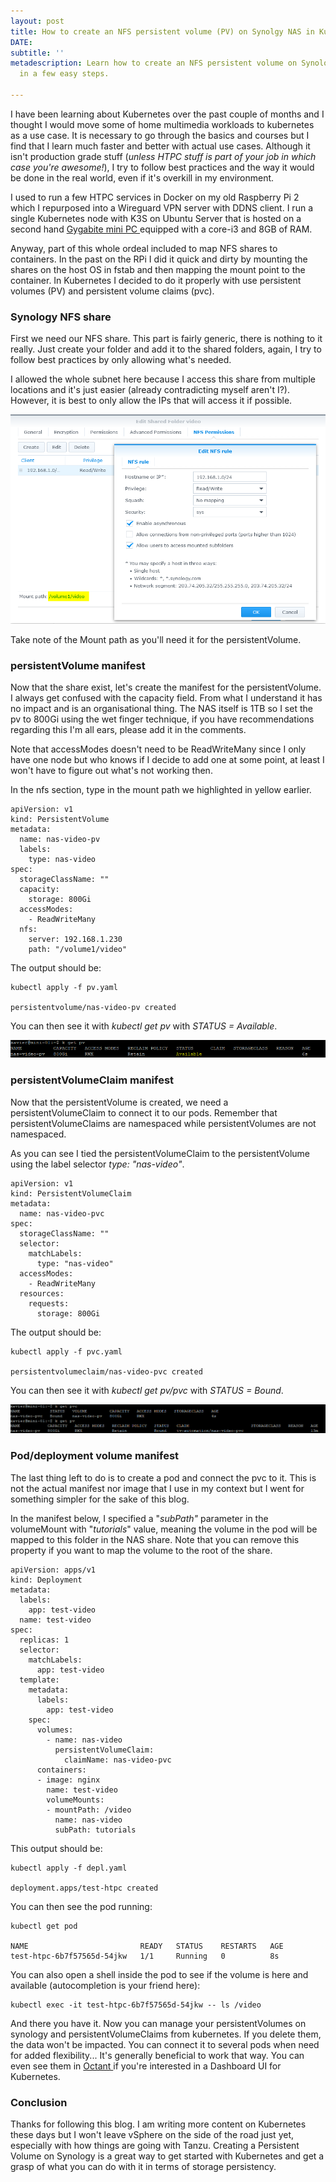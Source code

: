 ```yaml
---
layout: post
title: How to create an NFS persistent volume (PV) on Synolgy NAS in Kubernetes
DATE: 
subtitle: ''
metadescription: Learn how to create an NFS persistent volume on Synology NAS in Kubernetes
  in a few easy steps.

---
```

I have been learning about Kubernetes over the past couple of months and I thought I would move some of home multimedia workloads to kubernetes as a use case. It is necessary to go through the basics and courses but I find that I learn much faster and better with actual use cases. Although it isn't production grade stuff (_unless HTPC stuff is part of your job in which case you're awesome!_), I try to follow best practices and the way it would be done in the real world, even if it's overkill in my environment.

I used to run a few HTPC services in Docker on my old Raspberry Pi 2 which I repurposed into a Wireguard VPN server with DDNS client. I run a single Kubernetes node with K3S on Ubuntu Server that is hosted on a second hand [Gygabite mini PC ](https://www.gigabyte.com/fr/Mini-PcBarebone/GB-BSi3-6100-rev-10#ov)equipped with a core-i3 and 8GB of RAM.

Anyway, part of this whole ordeal included to map NFS shares to containers. In the past on the RPi I did it quick and dirty by mounting the shares on the host OS in fstab and then mapping the mount point to the container. In Kubernetes I decided to do it properly with use persistent volumes (PV) and persistent volume claims (pvc).

### Synology NFS share

First we need our NFS share. This part is fairly generic, there is nothing to it really. Just create your folder and add it to the shared folders, again, I try to follow best practices by only allowing what's needed.

I allowed the whole subnet here because I access this share from multiple locations and it's just easier (already contradicting myself aren't I?). However, it is best to only allow the IPs that will access it if possible.

![Kubernetes persistent volume on synology nas](/img/synopv1-1.png)

Take note of the Mount path as you'll need it for the persistentVolume.

### persistentVolume manifest

Now that the share exist, let's create the manifest for the persistentVolume. I always get confused with the capacity field. From what I understand it has no impact and is an organisational thing. The NAS itself is 1TB so I set the pv to 800Gi using the wet finger technique, if you have recommendations regarding this I'm all ears, please add it in the comments.

Note that accessModes doesn't need to be ReadWriteMany since I only have one node but who knows if I decide to add one at some point, at least I won't have to figure out what's not working then.

In the nfs section, type in the mount path we highlighted in yellow earlier.

    apiVersion: v1
    kind: PersistentVolume
    metadata:
      name: nas-video-pv
      labels:
        type: nas-video
    spec:
      storageClassName: ""
      capacity:
        storage: 800Gi
      accessModes:
        - ReadWriteMany
      nfs:
        server: 192.168.1.230
        path: "/volume1/video"

The output should be:

    kubectl apply -f pv.yaml
    
    persistentvolume/nas-video-pv created

You can then see it with _kubectl get pv_ with _STATUS = Available_.

![](/img/synopv2.png)

### persistentVolumeClaim manifest

Now that the persistentVolume is created, we need a persistentVolumeClaim to connect it to our pods. Remember that persistentVolumeClaims are namespaced while persistentVolumes are not namespaced.

As you can see I tied the persistentVolumeClaim to the persistentVolume using the label selector _type: "nas-video"_.

    apiVersion: v1
    kind: PersistentVolumeClaim
    metadata:
      name: nas-video-pvc
    spec:
      storageClassName: ""
      selector:
        matchLabels:
          type: "nas-video"
      accessModes:
        - ReadWriteMany
      resources:
        requests:
          storage: 800Gi

The output should be:

    kubectl apply -f pvc.yaml
    
    persistentvolumeclaim/nas-video-pvc created

You can then see it with _kubectl get pv/pvc_ with _STATUS = Bound_.

![](/img/synopv3.png)

### Pod/deployment volume manifest

The last thing left to do is to create a pod and connect the pvc to it. This is not the actual manifest nor image that I use in my context but I went for something simpler for the sake of this blog.

In the manifest below, I specified a "_subPath"_ parameter in the volumeMount with "_tutorials_" value, meaning the volume in the pod will be mapped to this folder in the NAS share. Note that you can remove this property if you want to map the volume to the root of the share.

    apiVersion: apps/v1
    kind: Deployment
    metadata:
      labels:
        app: test-video
      name: test-video
    spec:
      replicas: 1
      selector:
        matchLabels:
          app: test-video
      template:
        metadata:
          labels:
            app: test-video
        spec:
          volumes:
            - name: nas-video
              persistentVolumeClaim:
                claimName: nas-video-pvc
          containers:
          - image: nginx  
    		name: test-video
            volumeMounts:
            - mountPath: /video
              name: nas-video
              subPath: tutorials

This output should be:

    kubectl apply -f depl.yaml
    
    deployment.apps/test-htpc created

You can then see the pod running:

    kubectl get pod
    
    NAME                         READY   STATUS    RESTARTS   AGE
    test-htpc-6b7f57565d-54jkw   1/1     Running   0          8s

You can also open a shell inside the pod to see if the volume is here and available (autocompletion is your friend here):

    kubectl exec -it test-htpc-6b7f57565d-54jkw -- ls /video

And there you have it. Now you can manage your persistentVolumes on synology and persistentVolumeClaims from kubernetes. If you delete them, the data won't be impacted. You can connect it to several pods when need for added flexibility... It's generally beneficial to work that way. You can even see them in [Octant ](https://www.vxav.fr/2021-10-25-octant-vmware-open-source-ui-dashboard-for-kubernetes/)if you're interested in a Dashboard UI for Kubernetes.

### Conclusion

Thanks for following this blog. I am writing more content on Kubernetes these days but I won't leave vSphere on the side of the road just yet, especially with how things are going with Tanzu. Creating a Persistent Volume on Synology is a great way to get started with Kubernetes and get a grasp of what you can do with it in terms of storage persistency.